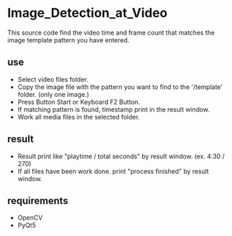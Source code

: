 # Image_Detection_at_Video
This source code find the video time and frame count that matches the image template pattern you have entered.

## use
* Select video files folder.
* Copy the image file with the pattern you want to find to the '/template' folder. (only one image.)
* Press Button Start or Keyboard F2 Button.
* If matching pattern is found, timestamp print in the result window.
* Work all media files in the selected folder.

## result
* Result print like "playtime / total seconds" by result window. (ex. 4:30 / 270)
* If all files have been work done. print "process finished" by result window.

## requirements
* OpenCV
* PyQt5
